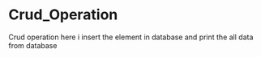 # Crud_Operation
Crud operation here i insert the element in database and print the all data from database
